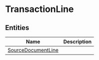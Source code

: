 
# TransactionLine


## Entities

|Name|Description|
|---|---|
|[SourceDocumentLine](SourceDocumentLine.cdm.json)||
